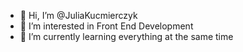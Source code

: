 - 👋 Hi, I’m @JuliaKucmierczyk
- 👀 I’m interested in Front End Development
- 🌱 I’m currently learning everything at the same time

<!---
JuliaKucmierczyk/JuliaKucmierczyk is a ✨ special ✨ repository because its `README.md` (this file) appears on your GitHub profile.
You can click the Preview link to take a look at your changes.
--->
